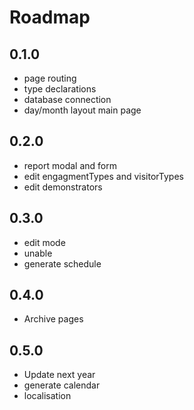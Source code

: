 # Roadmap

## 0.1.0

- page routing
- type declarations
- database connection
- day/month layout main page

## 0.2.0

- report modal and form
- edit engagmentTypes and visitorTypes
- edit demonstrators

## 0.3.0

- edit mode
- unable
- generate schedule

## 0.4.0

- Archive pages

## 0.5.0

- Update next year
- generate calendar
- localisation
